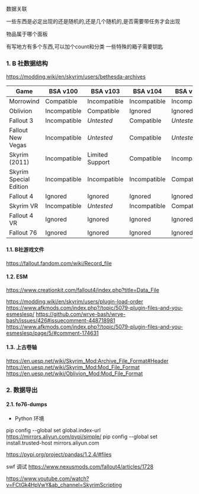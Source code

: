 数据关联

一些东西是必定出现的还是随机的,还是几个随机的,是否需要带任务才会出现

物品属于哪个面板

有写地方有多个东西,可以加个count和分类
一些特殊的箱子需要钥匙

### 1. B 社数据结构

https://modding.wiki/en/skyrim/users/bethesda-archives

| Game                   | BSA v100     | BSA v103        | BSA v104     | BSA v105     | BA2 v1     |
| ---------------------- | ------------ | --------------- | ------------ | ------------ | ---------- |
| Morrowind              | Compatible   | Incompatible    | Incompatible | Incompatible | Ignored    |
| Oblivion               | Incompatible | Compatible      | Ignored      | Ignored      | Ignored    |
| Fallout 3              | Incompatible | _Untested_    | Compatible   | _Untested_ | Ignored    |
| Fallout New Vegas      | Incompatible | _Untested_    | Compatible   | _Untested_ | Ignored    |
| Skyrim (2011)          | Incompatible | Limited Support | Compatible   | Incompatible | Ignored    |
| Skyrim Special Edition | Incompatible | Incompatible    | Incompatible | Compatible   | Ignored    |
| Fallout 4              | Ignored      | Ignored         | Ignored      | Ignored      | Compatible |
| Skyrim VR              | Incompatible | _Untested_    | Incompatible | Compatible   | Ignored    |
| Fallout 4 VR           | Ignored      | Ignored         | Ignored      | Ignored      | Compatible |
| Fallout 76             | Ignored      | Ignored         | Ignored      | Ignored      | Compatible |

#### 1.1. B社游戏文件

https://fallout.fandom.com/wiki/Record_file

#### 1.2. ESM

https://www.creationkit.com/fallout4/index.php?title=Data_File

https://modding.wiki/en/skyrim/users/plugin-load-order
https://www.afkmods.com/index.php?/topic/5079-plugin-files-and-you-esmeslesp/
https://github.com/wrye-bash/wrye-bash/issues/426#issuecomment-448718981
https://www.afkmods.com/index.php?/topic/5079-plugin-files-and-you-esmeslesp/page/5/#comment-174631

#### 1.3. 上古卷轴

https://en.uesp.net/wiki/Skyrim_Mod:Archive_File_Format#Header
https://en.uesp.net/wiki/Skyrim_Mod:Mod_File_Format
https://en.uesp.net/wiki/Oblivion_Mod:Mod_File_Format


### 2. 数据导出
#### 2.1. fo76-dumps
+ Python 环境

pip config --global set global.index-url https://mirrors.aliyun.com/pypi/simple/
pip config --global set install.trusted-host mirrors.aliyun.com

https://pypi.org/project/pandas/1.2.4/#files


swf 调试
https://www.nexusmods.com/fallout4/articles/1728

https://www.youtube.com/watch?v=FCtGk4HpVwY&ab_channel=SkyrimScripting